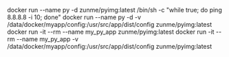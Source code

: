 docker run --name py -d zunme/pyimg:latest /bin/sh -c "while true; do ping 8.8.8.8 -i 10; done"
docker run --name py -d -v /data/docker/myapp/config:/usr/src/app/dist/config zunme/pyimg:latest 
docker run -it --rm --name my_py_app zunme/pyimg:latest
docker run -it --rm --name my_py_app -v /data/docker/myapp/config:/usr/src/app/dist/config zunme/pyimg:latest
